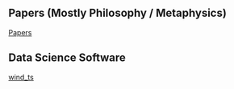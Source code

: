 ## Papers (Mostly Philosophy / Metaphysics)
[Papers](https://papers.ssrn.com/sol3/cf_dev/AbsByAuth.cfm?per_id=4163481)

## Data Science Software
[wind_ts](https://www.windts.app/app/wind_ts)
